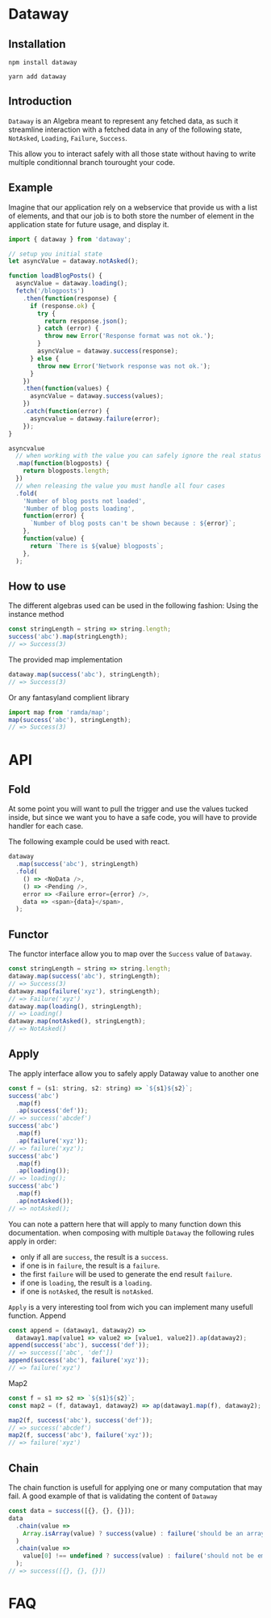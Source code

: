 # Dataway

## Installation

`npm install dataway`

`yarn add dataway`

## Introduction

`Dataway` is an Algebra meant to represent any fetched data,
as such it streamline interaction with a fetched data in any of the following state, `NotAsked`, `Loading`, `Failure`, `Success`.

This allow you to interact safely with all those state without having to write multiple conditionnal branch tourought your code.

## Example

Imagine that our application rely on a webservice that provide us with a list of elements, and that our job is to both store the number of element in the application state for future usage, and display it.

```javascript
import { dataway } from 'dataway';

// setup you initial state
let asyncValue = dataway.notAsked();

function loadBlogPosts() {
  asyncValue = dataway.loading();
  fetch('/blogposts')
    .then(function(response) {
      if (response.ok) {
        try {
          return response.json();
        } catch (error) {
          throw new Error('Response format was not ok.');
        }
        asyncValue = dataway.success(response);
      } else {
        throw new Error('Network response was not ok.');
      }
    })
    .then(function(values) {
      asyncValue = dataway.success(values);
    })
    .catch(function(error) {
      asyncvalue = dataway.failure(error);
    });
}

asyncvalue
  // when working with the value you can safely ignore the real status of the value
  .map(function(blogposts) {
    return blogposts.length;
  })
  // when releasing the value you must handle all four cases
  .fold(
    'Number of blog posts not loaded',
    'Number of blog posts loading',
    function(error) {
      `Number of blog posts can't be shown because : ${error}`;
    },
    function(value) {
      return `There is ${value} blogposts`;
    },
  );
```

## How to use

The different algebras used can be used in the following fashion:
Using the instance method

```javascript
const stringLength = string => string.length;
success('abc').map(stringLength);
// => Success(3)
```

The provided map implementation

```javascript
dataway.map(success('abc'), stringLength);
// => Success(3)
```

Or any fantasyland complient library

```javascript
import map from 'ramda/map';
map(success('abc'), stringLength);
// => Success(3)
```

# API

## Fold

At some point you will want to pull the trigger and use the values tucked inside,
but since we want you to have a safe code, you will have to provide handler for each case.

The following example could be used with react.

```javascript
dataway
  .map(success('abc'), stringLength)
  .fold(
    () => <NoData />,
    () => <Pending />,
    error => <Failure error={error} />,
    data => <span>{data}</span>,
  );
```

## Functor

The functor interface allow you to map over the `Success` value of `Dataway`.

```javascript
const stringLength = string => string.length;
dataway.map(success('abc'), stringLength);
// => Success(3)
dataway.map(failure('xyz'), stringLength);
// => Failure('xyz')
dataway.map(loading(), stringLength);
// => Loading()
dataway.map(notAsked(), stringLength);
// => NotAsked()
```

## Apply

The apply interface allow you to safely apply Dataway value to another one

```javascript
const f = (s1: string, s2: string) => `${s1}${s2}`;
success('abc')
  .map(f)
  .ap(success('def'));
// => success('abcdef')
success('abc')
  .map(f)
  .ap(failure('xyz'));
// => failure('xyz');
success('abc')
  .map(f)
  .ap(loading());
// => loading();
success('abc')
  .map(f)
  .ap(notAsked());
// => notAsked();
```

You can note a pattern here that will apply to many function down this documentation.
when composing with multiple `Dataway` the following rules apply in order:

- only if all are `success`, the result is a `success`.
- if one is in `failure`, the result is a `failure`.
- the first `failure` will be used to generate the end result `failure`.
- if one is `loading`, the result is a `loading`.
- if one is `notAsked`, the result is `notAsked`.

`Apply` is a very interesting tool from wich you can implement many usefull function.
Append

```javascript
const append = (dataway1, dataway2) =>
  dataway1.map(value1 => value2 => [value1, value2]).ap(dataway2);
append(success('abc'), success('def'));
// => success(['abc', 'def'])
append(success('abc'), failure('xyz'));
// => failure('xyz')
```

Map2

```javascript
const f = s1 => s2 => `${s1}${s2}`;
const map2 = (f, dataway1, dataway2) => ap(dataway1.map(f), dataway2);

map2(f, success('abc'), success('def'));
// => success('abcdef')
map2(f, success('abc'), failure('xyz'));
// => failure('xyz')
```

## Chain

The chain function is usefull for applying one or many computation that may fail.
A good example of that is validating the content of `Dataway`
```javascript
const data = success([{}, {}, {}]);
data
  .chain(value =>
    Array.isArray(value) ? success(value) : failure('should be an array'),
  )
  .chain(value =>
    value[0] !== undefined ? success(value) : failure('should not be empty'),
  );
// => success([{}, {}, {}])
```

# FAQ
